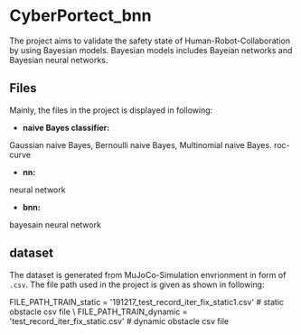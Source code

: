 # CyberPortect_bnn

The project aims to validate the safety state of Human-Robot-Collaboration by using Bayesian models. Bayesian models includes Bayeian networks and Bayesian neural networks. 


## Files
Mainly, the files in the project is displayed in following:
* **naive Bayes classifier:** 

Gaussian naive Bayes, Bernoulli naive Bayes, Multinomial naive Bayes.
roc-curve

* **nn:** 

neural network

* **bnn:** 

bayesain neural network


## dataset
The dataset is generated from MuJoCo-Simulation envrionment in form of `.csv`. The file path used in the project is given as shown in following:

FILE_PATH_TRAIN_static = '191217_test_record_iter_fix_static1.csv' # static obstacle csv file \\
FILE_PATH_TRAIN_dynamic = 'test_record_iter_fix_static.csv'  # dynamic obstacle csv file


